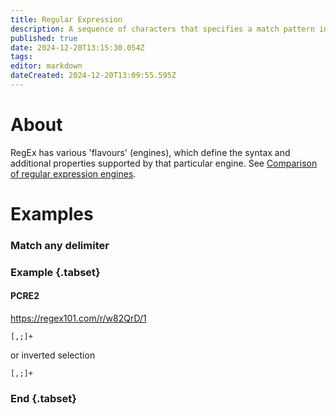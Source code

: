 ```yaml
---
title: Regular Expression
description: A sequence of characters that specifies a match pattern in text
published: true
date: 2024-12-20T13:15:30.054Z
tags: 
editor: markdown
dateCreated: 2024-12-20T13:09:55.595Z
---
```


# About
RegEx has various 'flavours' (engines), which define the syntax and additional properties supported by that particular engine.
See [Comparison of regular expression engines](https://en.wikipedia.org/wiki/Comparison_of_regular_expression_engines).

# Examples
### Match any delimiter
### Example {.tabset}
#### PCRE2
https://regex101.com/r/w82QrD/1
```regex
[,;]+
```
or inverted selection
```regex
[,;]+
```
### End {.tabset}